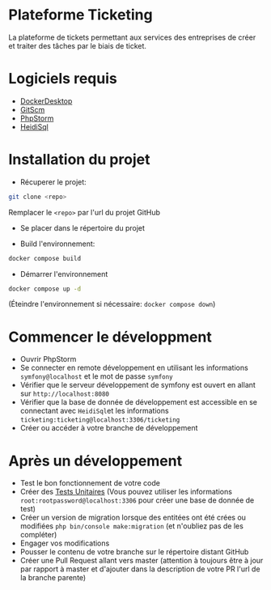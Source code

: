 # Plateforme Ticketing
La plateforme de tickets permettant aux services des entreprises de créer et traiter des tâches par le biais de ticket.

# Logiciels requis
- [DockerDesktop](https://docs.docker.com/desktop/install/windows-install/)
- [GitScm](https://git-scm.com/)
- [PhpStorm](https://www.jetbrains.com/phpstorm/)
- [HeidiSql](https://www.heidisql.com/download.php)

# Installation du projet
- Récuperer le projet:
```sh
git clone <repo>
```
Remplacer le `<repo>` par l'url du projet GitHub
- Se placer dans le répertoire du projet

- Build l'environnement:
```sh
docker compose build
```
- Démarrer l'environnement
```sh
docker compose up -d
```
(Éteindre l'environnement si nécessaire: `docker compose down`)

# Commencer le développment
- Ouvrir PhpStorm
- Se connecter en remote développement en utilisant les informations `symfony@localhost` et le mot de passe `symfony`
- Vérifier que le serveur développement de symfony est ouvert en allant sur `http://localhost:8080`
- Vérifier que la base de donnée de développement est accessible en se connectant avec `HeidiSql`et les informations `ticketing:ticketing@localhost:3306/ticketing`
- Créer ou accéder à votre branche de développement

# Après un développement
- Test le bon fonctionnement de votre code
- Créer des [Tests Unitaires](tests.md)
(Vous pouvez utiliser les informations `root:rootpassword@localhost:3306` pour créer une base de donnée de test)
- Créer un version de migration lorsque des entitées ont été crées ou modifiées `php bin/console make:migration` (et n'oubliez pas de les compléter)
- Engager vos modifications
- Pousser le contenu de votre branche sur le répertoire distant GitHub
- Créer une Pull Request allant vers master (attention à toujours être à jour par rapport à master et d'ajouter dans la description de votre PR l'url de la branche parente)

